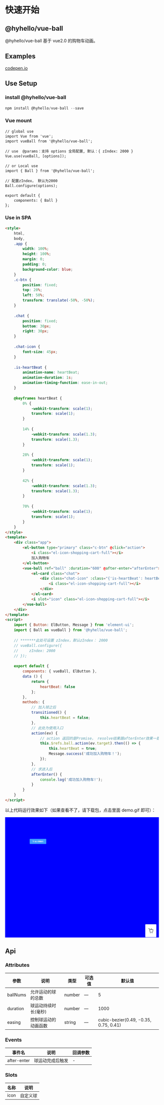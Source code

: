 # 快速开始

## @hyhello/vue-ball

@hyhello/vue-ball 基于 vue2.0 的购物车动画。

## Examples

[codepen.io](https://codepen.io/vue-book/pen/VwMZJJE)

## Use Setup

### install @hyhello/vue-ball

```javascript
npm install @hyhello/vue-ball --save
```

### Vue mount

```vuejs
// global use
import Vue from 'vue';
import vueBall from '@hyhello/vue-ball';

// use  @params：支持 options 全局配置, 默认：{ zIndex: 2000 }
Vue.use(vueBall, [options]);

// or Local use
import { Ball } from '@hyhello/vue-ball';

// 配置zIndex， 默认为2000
Ball.configure(options);

export default {
    components: { Ball }
};
```

### Use in SPA

```html
<style>
	html,
	body,
	.app {
		width: 100%;
		height: 100%;
		margin: 0;
		padding: 0;
		background-color: blue;
	}
	.c-btn {
		position: fixed;
		top: 20%;
		left: 50%;
		transform: translate(-50%, -50%);
	}

	.chat {
		position: fixed;
		bottom: 30px;
		right: 30px;
	}

	.chat-icon {
		font-size: 45px;
	}

	.is-heartBeat {
		animation-name: heartBeat;
		animation-duration: 1s;
		animation-timing-function: ease-in-out;
	}

	@keyframes heartBeat {
		0% {
			-webkit-transform: scale(1);
			transform: scale(1);
		}

		14% {
			-webkit-transform: scale(1.3);
			transform: scale(1.3);
		}

		28% {
			-webkit-transform: scale(1);
			transform: scale(1);
		}

		42% {
			-webkit-transform: scale(1.3);
			transform: scale(1.3);
		}

		70% {
			-webkit-transform: scale(1);
			transform: scale(1);
		}
	}
</style>
<template>
	<div class="app">
		<el-button type="primary" class="c-btn" @click="action">
			<i class="el-icon-shopping-cart-full"></i>
			加入购物车
		</el-button>
		<vue-ball ref="ball" :duration="600" @after-enter="afterEnter">
			<el-card class="chat">
				<div class="chat-icon" :class="{'is-heartBeat': heartBeat}" @animationend="transitioned">
					<i class="el-icon-shopping-cart-full"></i>
				</div>
			</el-card>
			<i slot="icon" class="el-icon-shopping-cart-full"></i>
		</vue-ball>
	</div>
</template>
<script>
	import { Button: ElButton, Message } from 'element-ui';
	import { Ball as vueBall } from '@hyhello/vue-ball';

	// *******此处可设置 zIndex，默认zIndex： 2000
	// vueBall.configure({
	//     zIndex: 2000
	// });

	export default {
	    components: { vueBall, ElButton },
	    data () {
	        return {
	            heartBeat: false
	        };
	    },
	    methods: {
	        // 加入球之后
	        transitioned() {
	            this.heartBeat = false;
	        },
	        // 此处为使用入口
	        action(ev) {
	            // action 返回的是Promise， resolve结果跟afterEnter效果一致
	            this.$refs.ball.action(ev.target).then(() => {
	                this.heartBeat = true;
	                Message.success('成功加入购物车！');
	            });
	        },
	        // 求进入后
	        afterEnter() {
	            console.log('成功加入购物车!');
	        }
	    }
	}
</script>
```

以上代码运行效果如下（如果查看不了，请下载包，点击里面 demo.gif 即可）：

![demo.gif](https://github.com/Hyhello/vue-ball/blob/master/demo.gif)

## Api

### Attributes

| 参数     | 说明                 | 类型   | 可选值 | 默认值                                |
| -------- | -------------------- | ------ | ------ | ------------------------------------- |
| ballNums | 允许运动的球的总数   | number | —      | 5                                     |
| duration | 球运动持续时长(毫秒) | number | —      | 1000                                  |
| easing   | 控制球运动的动画函数 | string | —      | cubic-bezier(0.49, -0.35, 0.75, 0.41) |

### Events

| 事件名      | 说明             | 回调参数 |
| ----------- | ---------------- | -------- |
| after-enter | 球运动完成后触发 | -        |

### Slots

| 名称 | 说明     |
| ---- | -------- |
| icon | 自定义球 |
